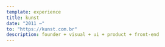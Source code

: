 ```yaml
---
template: experience
title: kunst
date: "2011 —"
to: "https://kunst.com.br"
description: founder + visual + ui + product + front-end
---
```

